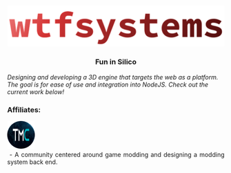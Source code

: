 <a href="https://www.wtfsystems.net">![wtfsystems](https://github.com/wtfsystems/.github/blob/main/wtf_logo_large.png)</a>

<h3 align="center">Fun in Silico</h3>

*Designing and developing a 3D engine that targets the web as a platform.  The goal is for ease of use and integration into NodeJS.  Check out the current work below!*

### Affiliates:
<a href="https://moddingcommunity.com/">
<img style="height: 64px;" src="https://github.com/wtfsystems/.github/blob/main/tmc_icon_one_v2_icon_font4_light.png"></a>
<p style="text-align: justify; margin-bottom: 20px; margin-top: 2px;">
&nbsp;- A community centered around game modding and designing a modding system back end.
</p>

